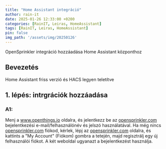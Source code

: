 ```yaml
---
title: "Home Assistant integráció"
author: rain-it
date: 2025-01-26 12:33:00 +0200
categories: [RainIT, Leiras, HomeAssistant]
tags: [RainIT, Leiras, HomeAssistant]
pin: false
img_path: '/assets/img/20250126'
---
```



OpenSprinkler integráció hozzáadása Home Assistant központhoz

## Bevezetés

Home Assistant friss verzió és HACS legyen teletítve

## 1. lépés: intrgrációk hozzáadása

###  A1: 
Menj a <a href="https://www.openthings.io">www.openthings.io</a> oldalra, és jelentkezz be az <a href="https://opensprinkler.com">opensprinkler.com</a> bejelentkezési e-mail/felhasználónév és jelszó használatával. Ha még nincs <a href="https://opensprinkler.com">opensprinkler.com</a> fiókod, kérlek, lépj az <a href="https://opensprinkler.com">opensprinkler.com</a> oldalra, és kattints a "My Account" (Fiókom) gombra a tetején, majd regisztrálj egy új felhasználói fiókot. A két weboldal ugyanazt a bejelentkezést használja.
